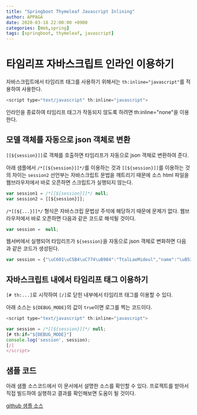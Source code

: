 ```yaml
---
title: "Springboot Thymeleaf Javascript Inlining"
author: APPAGA
date: 2020-03-18 22:00:00 +0900
categories: [Web,spring]
tags: [springboot, thymeleaf, javascript]
---
```


# 타임리프 자바스크립트 인라인 이용하기

자바스크립트에서 타임리프 태그를 사용하기 위해서는 `th:inline="javascript"`를 적용하여 사용한다.

```js
<script type="text/javascript" th:inline="javascript">
```

인라인을 종료하여 타임리프 태그가 작동되지 않도록 하려면 th:inline="none"을 이용한다.

## 모델 객체를 자동으로 json 객체로 변환

`[[${session}]]`로 객체를 호출하면 타임리프가 자동으로 json 객체로 변환하여 준다.

아래 샘플에서 `/*[[${session}]]*/`를 이용하는 것과 `[[${session}]]`를 이용하는 것의 차이는 
`session2` 선언부는 자바스크립트 문법을 깨트리기 때문에 소스 html 파일을 웹브라우저에서 바로 오픈하면 스크립트가 실행되지 않는다.

```js
var session1 = /*[[${session}]]*/ null;
var session2 = [[${session}]];
```

`/*[[${...}]]*/` 형식은 자바스크립 문법상 주석에 해당하기 때문에 문제가 없다. 웹브라우저에서 바로 오픈하면 다음과 같은 코드로 해석될 것이다.

```js
var session =  null;
```

웹서버에서 실행되어 타임리프가 `${session}`을 자동으로 json 객체로 변화하면 다음과 같은 코드가 생성된다.

```js
var session = {"\uC601\uC5B4\uC774\uB984":"TtalLaeMideul","name":"\uB538\uB0B4\uBBF8\uB4E4","key_x":"from session"};
```

## 자바스크립트 내에서 타임리프 태그 이용하기

`[# th:...]`로 시작하여 `[/]`로 닫힌 내부에서 타임리프 태그를 이용할 수 있다.

아래 소스는 `${DEBUG_MODE}`의 값이 `true`이면 로그를 찍는 코드이다.

```js
<script type="text/javascript" th:inline="javascript">

var session = /*[[${session}]]*/ null;
[# th:if="${DEBUG_MODE}"]
console.log('session', session);
[/]
</script>
```

## 샘플 코드

아래 샘플 소스코드에서 이 문서에서 설명한 소스를 확인할 수 있다.
프로젝트를 받아서 직접 빌드하여 실행하고 결과를 확인해보면 도움이 될 것이다.

[github 샘플 소스](https://github.com/ttallaemideul/springboot/blob/master/tlmd_web/src/main/resources/templates/sample/thymeleaf/javascript.html)